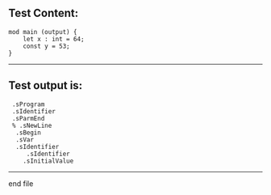 
Test Content: 
-------------------------
```
mod main (output) {
    let x : int = 64;
    const y = 53;
}
```
------------------------
Test output is: 
-------------------------
```
 .sProgram
 .sIdentifier
 .sParmEnd
 % .sNewLine
  .sBegin
  .sVar
  .sIdentifier
     .sIdentifier
    .sInitialValue

```
------------------------

end file
